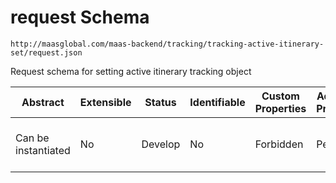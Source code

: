 # request Schema

```
http://maasglobal.com/maas-backend/tracking/tracking-active-itinerary-set/request.json
```

Request schema for setting active itinerary tracking object

| Abstract            | Extensible | Status  | Identifiable | Custom Properties | Additional Properties | Defined In                                                                       |
| ------------------- | ---------- | ------- | ------------ | ----------------- | --------------------- | -------------------------------------------------------------------------------- |
| Can be instantiated | No         | Develop | No           | Forbidden         | Permitted             | [maas-backend/tracking/tracking-active-itinerary-set/request.json](request.json) |
